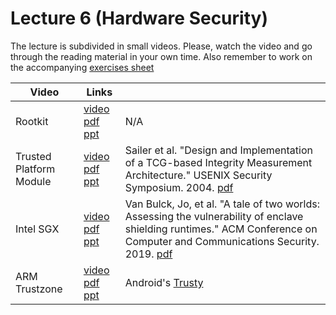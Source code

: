 # Lecture 6  (Hardware Security)

The lecture is subdivided in small videos.
Please, watch the video and go through the reading material in your own time.
Also remember to work on the accompanying [exercises sheet](exercises/EXERCISE6.md)

| Video                   | Links                     |                                                                                                                                                                                              |
|-------------------------|---------------------------|----------------------------------------------------------------------------------------------------------------------------------------------------------------------------------------------|
| Rootkit                 | [video]() [pdf]() [ppt]() | N/A                                                                                                                                                                                          |
| Trusted Platform Module | [video]() [pdf]() [ppt]() | Sailer et al. "Design and Implementation of a TCG-based Integrity Measurement Architecture." USENIX Security Symposium. 2004. [pdf](papers/sailer-2004.pdf)                                  |
| Intel SGX               | [video]() [pdf]() [ppt]() | Van Bulck, Jo, et al. "A tale of two worlds: Assessing the vulnerability of enclave shielding runtimes." ACM Conference on Computer and Communications Security. 2019. [pdf](bulck-2019.pdf) |
| ARM Trustzone           | [video]() [pdf]() [ppt]() | Android's [Trusty](https://source.android.com/security/trusty)                                                                                                                               |
